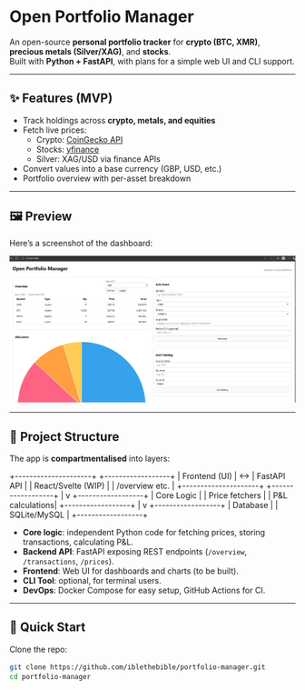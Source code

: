 # Open Portfolio Manager

An open-source **personal portfolio tracker** for **crypto (BTC, XMR)**, **precious metals (Silver/XAG)**, and **stocks**.  
Built with **Python + FastAPI**, with plans for a simple web UI and CLI support.  

---

## ✨ Features (MVP)

- Track holdings across **crypto, metals, and equities**
- Fetch live prices:
  - Crypto: [CoinGecko API](https://www.coingecko.com/en/api)
  - Stocks: [yfinance](https://pypi.org/project/yfinance/)
  - Silver: XAG/USD via finance APIs
- Convert values into a base currency (GBP, USD, etc.)
- Portfolio overview with per-asset breakdown

---

## 🖼 Preview

Here’s a screenshot of the dashboard:

![Portfolio Dashboard](docs/screenshot-portfolio.jpg)

---

## 🧩 Project Structure

The app is **compartmentalised** into layers:

+---------------------+ +------------------+
| Frontend (UI) | <-> | FastAPI API |
| React/Svelte (WIP) | | /overview etc. |
+---------------------+ +------------------+
|
v
+------------------+
| Core Logic |
| Price fetchers |
| P&L calculations|
+------------------+
|
v
+------------------+
| Database |
| SQLite/MySQL |
+------------------+


- **Core logic**: independent Python code for fetching prices, storing transactions, calculating P&L.  
- **Backend API**: FastAPI exposing REST endpoints (`/overview`, `/transactions`, `/prices`).  
- **Frontend**: Web UI for dashboards and charts (to be built).  
- **CLI Tool**: optional, for terminal users.  
- **DevOps**: Docker Compose for easy setup, GitHub Actions for CI.  

---

## 🚀 Quick Start

Clone the repo:
```bash
git clone https://github.com/iblethebible/portfolio-manager.git
cd portfolio-manager
